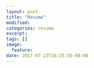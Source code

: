 ```yaml
---
layout: post
title: "Resume"
modified:
categories: resume
excerpt:
tags: []
image:
  feature:
date: 2017-07-23T16:25:55-08:00
---
```

